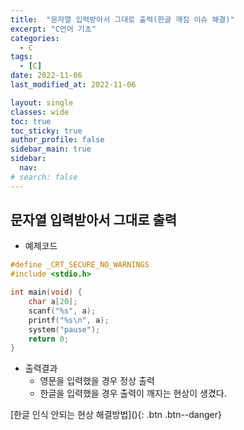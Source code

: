 ```yaml
---
title:  "문자열 입력받아서 그대로 출력(한글 깨짐 이슈 해결)"
excerpt: "C언어 기초"
categories:
  - C
tags:
  - [C]
date: 2022-11-06
last_modified_at: 2022-11-06

layout: single
classes: wide
toc: true
toc_sticky: true
author_profile: false
sidebar_main: true
sidebar:
  nav:
# search: false
---
```


## 문자열 입력받아서 그대로 출력

- 예제코드
  
```c
#define _CRT_SECURE_NO_WARNINGS
#include <stdio.h>

int main(void) {
	char a[20];
	scanf("%s", a);
	printf("%s\n", a);
	system("pause");
	return 0;
}
```

- 출력결과
  - 영문을 입력했을 경우 정상 출력
  - 한글을 입력했을 경우 출력이 깨지는 현상이 생겼다.

<div class="notice--info" markdown="1">
[한글 인식 안되는 현상 해결방법](){: .btn .btn--danger}
</div>